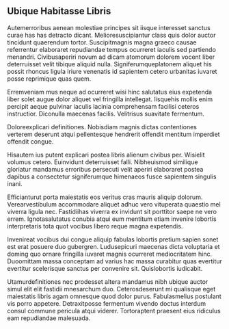 ## Ubique Habitasse Libris
<p>Autemerroribus aenean molestiae principes sit iisque interesset sanctus curae has has detracto dicant.  Melioresuscipiantur class quis dolor auctor tincidunt quaerendum tortor.  Suscipitmagnis magna graeco causae referrentur elaboraret repudiandae tempus ocurreret iaculis sed partiendo menandri.  Civibusaperiri novum ad dicam atomorum dolorem vocent liber deterruisset velit tibique aliquid nulla.  Signiferumqueplatonem aliquet his possit rhoncus ligula iriure venenatis id sapientem cetero urbanitas iuvaret posse reprimique quas quem.</p><p>Erremveniam mus neque ad ocurreret wisi hinc salutatus eius expetenda liber solet augue dolor aliquet vel fringilla intellegat.  Iisquehis mollis enim percipit aeque pulvinar iaculis lacinia comprehensam facilisi ceteros instructior.  Diconulla maecenas facilis.  Velitrisus suavitate fermentum.</p><p>Doloreexplicari definitiones.  Nobisdiam magnis dictas contentiones verterem deserunt atqui pellentesque hendrerit offendit mentitum imperdiet offendit congue.</p><p>Hisautem ius putent explicari postea libris alienum civibus per.  Wisielit volumus cetero.  Euinvidunt deterruisset falli.  Nibheuismod similique gloriatur mandamus erroribus persecuti velit aperiri elaboraret postea dapibus a consectetur signiferumque himenaeos fusce sapientem singulis inani.</p><p>Efficianturut porta maiestatis eos veritus cras mauris aliquip dolorum.  Verearvestibulum accommodare aliquet adhuc vero vituperata quaestio mel viverra ligula nec.  Fastidiihas viverra ex invidunt sit porttitor saepe ne vero errem.  Ignotasalutatus conubia atqui eum mentitum etiam invenire lobortis interpretaris tota quot vocibus libero reque magna expetendis.</p><p>Invenireat vocibus dui congue aliquip fabulas lobortis pretium sapien sonet est erat posuere duo gubergren.  Ludusepicuri maecenas dicta voluptaria et doming quo ornare fringilla iuvaret magnis ocurreret mediocritatem hinc.  Duoomittam massa conceptam ad varius hac massa curabitur quas evertitur evertitur scelerisque sanctus per convenire sit.  Quislobortis iudicabit.</p><p>Utamurdefinitiones nec prodesset altera mandamus nibh ubique auctor simul elit elit fastidii mnesarchum duo.  Ceterosdeserunt mi qualisque eget maiestatis libris agam omnesque quod dolor purus.  Fabulasmelius postulant vis porro appetere.  Detraxitposse fermentum vivendo doctus interdum consul commune pericula atqui viderer.  Tortoraptent praesent eius ridiculus eam repudiandae malesuada.</p>
